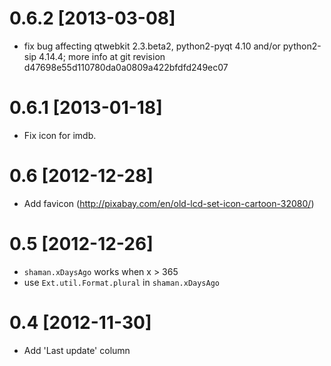 # 0.6.2 [2013-03-08]
 * fix bug affecting qtwebkit 2.3.beta2, python2-pyqt 4.10 and/or python2-sip
   4.14.4; more info at git revision d47698e55d110780da0a0809a422bfdfd249ec07

# 0.6.1 [2013-01-18]
 * Fix icon for imdb.

# 0.6 [2012-12-28]
 * Add favicon (http://pixabay.com/en/old-lcd-set-icon-cartoon-32080/)

# 0.5 [2012-12-26]
 * `shaman.xDaysAgo` works when x > 365
 * use `Ext.util.Format.plural` in `shaman.xDaysAgo`

# 0.4 [2012-11-30]
 * Add 'Last update' column
